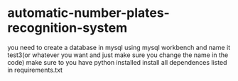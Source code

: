 # automatic-number-plates-recognition-system
you need to create a database in mysql using mysql workbench and name it test3(or whatever you want and just make sure you change the name in the code)
make sure to you have python installed
install all dependences listed in requirements.txt
